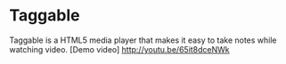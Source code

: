 Taggable
========
Taggable is a HTML5 media player that makes it easy to take notes while watching video. 
[Demo video] http://youtu.be/65it8dceNWk
